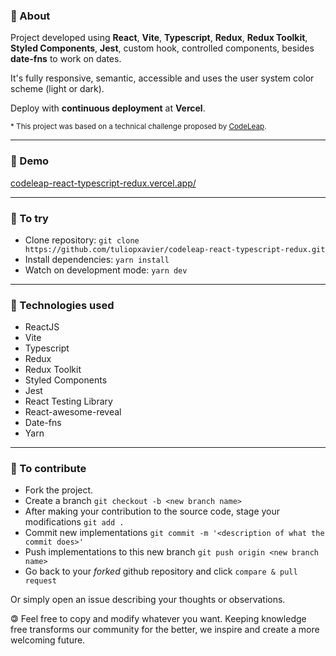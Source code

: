 ### 🔖 About

Project developed using **React**, **Vite**, **Typescript**, **Redux**, **Redux Toolkit**, **Styled Components**, **Jest**, custom hook, controlled components, besides **date-fns** to work on dates.

It's fully responsive, semantic, accessible and uses the user system color scheme (light or dark).

Deploy with **continuous deployment** at **Vercel**.

<sub>* This project was based on a technical challenge proposed by <a href="https://www.codeleap.co.uk/" target="_blank">CodeLeap</a>.</sub>

<hr>

### 🚀 Demo
<a href="http://codeleap-react-typescript-redux.vercel.app/" target="_blank">codeleap-react-typescript-redux.vercel.app/</a>

<hr>

### 🧪 To try
- Clone repository: ```git clone https://github.com/tuliopxavier/codeleap-react-typescript-redux.git```
- Install dependencies: ```yarn install```
- Watch on development mode: ```yarn dev```

<hr>

### 💾 Technologies used
- ReactJS
- Vite
- Typescript
- Redux
- Redux Toolkit
- Styled Components
- Jest
- React Testing Library
- React-awesome-reveal
- Date-fns
- Yarn

<hr>

### 🤝 To contribute

- Fork the project.
- Create a branch ```git checkout -b <new branch name>```
- After making your contribution to the source code, stage your modifications ```git add .```
- Commit new implementations ```git commit -m '<description of what the commit does>'```
- Push implementations to this new branch ```git push origin <new branch name>```
- Go back to your *forked* github repository and click ```compare & pull request```

Or simply open an issue describing your thoughts or observations.

&#127279; Feel free to copy and modify whatever you want. Keeping knowledge free transforms our community for the better, we inspire and create a more welcoming future.

